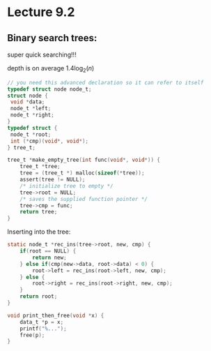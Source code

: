 # Lecture 9.2

## Binary search trees:

super quick searching!!!

depth is on average $1.4 \log_2(n)$

```c
// you need this advanced declaration so it can refer to itself
typedef struct node node_t;
struct node {
 void *data;
 node_t *left;
 node_t *right;
}
typedef struct {
 node_t *root;
 int (*cmp)(void*, void*);
} tree_t;

tree_t *make_empty_tree(int func(void*, void*)) {
    tree_t *tree;
    tree = (tree_t *) malloc(sizeof(*tree));
    assert(tree != NULL);
    /* initialize tree to empty */
    tree->root = NULL;
    /* saves the supplied function pointer */
    tree->cmp = func;
    return tree;
}
```

Inserting into the tree:

```c
static node_t *rec_ins(tree->root, new, cmp) {
    if(root == NULL) {
        return new;
    } else if(cmp(new->data, root->data) < 0) {
        root->left = rec_ins(root->left, new, cmp);
    } else {
        root->right = rec_ins(root->right, new, cmp);
    }
    return root;
}
```

```c
void print_then_free(void *x) {
    data_t *p = x;
    printf("%...");
    free(p);
}
```

